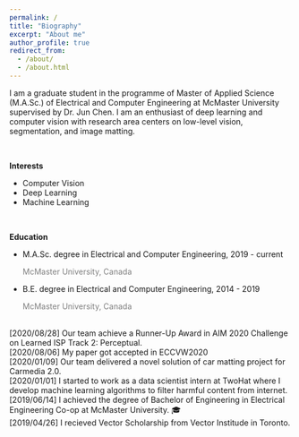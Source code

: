 ```yaml
---
permalink: /
title: "Biography"
excerpt: "About me"
author_profile: true
redirect_from: 
  - /about/
  - /about.html
---
```

I am a graduate student in the programme of Master of Applied Science (M.A.Sc.) of Electrical and Computer Engineering at McMaster University supervised by Dr. Jun Chen. I am an enthusiast of deep learning and computer vision with research area centers on low-level vision, segmentation, and image matting.

<br/>

**Interests**
* Computer Vision
* Deep Learning
* Machine Learning

<br/>

**Education**
* M.A.Sc. degree in Electrical and Computer Engineering,
  2019 - current   
  <p style="color:grey">McMaster University, Canada</p>
* B.E. degree in Electrical and Computer Engineering,
  2014 - 2019  
  <p style="color:grey">McMaster University, Canada</p>


<br/>[2020/08/28] Our team achieve a Runner-Up Award in AIM 2020 Challenge on Learned ISP Track 2: Perceptual.
<br/>[2020/08/06] My paper got accepted in ECCVW2020
<br/>[2020/01/09] Our team delivered a novel solution of car matting project for Carmedia 2.0.
<br/>[2020/01/01] I started to work as a data scientist intern at TwoHat where I develop machine learning algorithms to filter harmful content from internet.
<br/>[2019/06/14] I achieved the degree of Bachelor of Engineering in Electrical Engineering Co-op at McMaster University. 🎓
<br/>[2019/04/26] I recieved Vector Scholarship from Vector Institude in Toronto.
